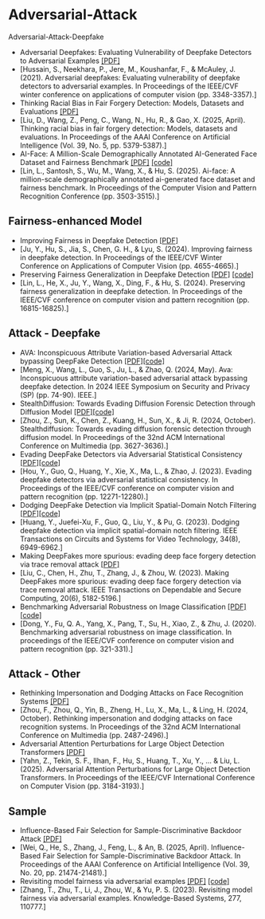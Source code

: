 # Adversarial-Attack
Adversarial-Attack-Deepfake

* Adversarial Deepfakes: Evaluating Vulnerability of Deepfake Detectors to Adversarial Examples [[PDF]](http://openaccess.thecvf.com/content/WACV2021/papers/Hussain_Adversarial_Deepfakes_Evaluating_Vulnerability_of_Deepfake_Detectors_to_Adversarial_Examples_WACV_2021_paper.pdf)
* [Hussain, S., Neekhara, P., Jere, M., Koushanfar, F., & McAuley, J. (2021). Adversarial deepfakes: Evaluating vulnerability of deepfake detectors to adversarial examples. In Proceedings of the IEEE/CVF winter conference on applications of computer vision (pp. 3348-3357).]
* Thinking Racial Bias in Fair Forgery Detection: Models, Datasets and Evaluations [[PDF]](https://ojs.aaai.org/index.php/AAAI/article/view/32572/34727)
* [Liu, D., Wang, Z., Peng, C., Wang, N., Hu, R., & Gao, X. (2025, April). Thinking racial bias in fair forgery detection: Models, datasets and evaluations. In Proceedings of the AAAI Conference on Artificial Intelligence (Vol. 39, No. 5, pp. 5379-5387).]
* AI-Face: A Million-Scale Demographically Annotated AI-Generated Face Dataset and Fairness Benchmark [[PDF]](https://openaccess.thecvf.com/content/CVPR2025/papers/Lin_AI-Face_A_Million-Scale_Demographically_Annotated_AI-Generated_Face_Dataset_and_Fairness_CVPR_2025_paper.pdf) [[code]](https://github.com/Purdue-M2/AI-Face-FairnessBench)
* [Lin, L., Santosh, S., Wu, M., Wang, X., & Hu, S. (2025). Ai-face: A million-scale demographically annotated ai-generated face dataset and fairness benchmark. In Proceedings of the Computer Vision and Pattern Recognition Conference (pp. 3503-3515).]

## Fairness-enhanced Model
* Improving Fairness in Deepfake Detection [[PDF]](https://openaccess.thecvf.com/content/WACV2024/papers/Ju_Improving_Fairness_in_Deepfake_Detection_WACV_2024_paper.pdf)
* [Ju, Y., Hu, S., Jia, S., Chen, G. H., & Lyu, S. (2024). Improving fairness in deepfake detection. In Proceedings of the IEEE/CVF Winter Conference on Applications of Computer Vision (pp. 4655-4665).]
* Preserving Fairness Generalization in Deepfake Detection [[PDF]](https://openaccess.thecvf.com/content/CVPR2024/papers/Lin_Preserving_Fairness_Generalization_in_Deepfake_Detection_CVPR_2024_paper.pdf) [[code]](https://github.com/Purdue-M2/Fairness-Generalization)
* [Lin, L., He, X., Ju, Y., Wang, X., Ding, F., & Hu, S. (2024). Preserving fairness generalization in deepfake detection. In Proceedings of the IEEE/CVF conference on computer vision and pattern recognition (pp. 16815-16825).]

## Attack - Deepfake
* AVA: Inconspicuous Attribute Variation-based Adversarial Attack bypassing DeepFake Detection [[PDF]](https://arxiv.org/pdf/2312.08675)[[code]](https://github.com/AnonymousUserA/AVA)
* [Meng, X., Wang, L., Guo, S., Ju, L., & Zhao, Q. (2024, May). Ava: Inconspicuous attribute variation-based adversarial attack bypassing deepfake detection. In 2024 IEEE Symposium on Security and Privacy (SP) (pp. 74-90). IEEE.]
* StealthDiffusion: Towards Evading Diffusion Forensic Detection through Diffusion Model [[PDF]](https://dl.acm.org/doi/pdf/10.1145/3664647.3681535?casa_token=IUs-9nw5zgoAAAAA:CfVywyX1FOauGKvwjfRiV9TzhPLSVOj5ySXaUklt8y3h8zwZIoMHA-oxHnjLeoeZzUL_EtFIAGfOww)[[code]](https://github.com/wyczzy/StealthDiffusion)
* [Zhou, Z., Sun, K., Chen, Z., Kuang, H., Sun, X., & Ji, R. (2024, October). Stealthdiffusion: Towards evading diffusion forensic detection through diffusion model. In Proceedings of the 32nd ACM International Conference on Multimedia (pp. 3627-3636).]
* Evading DeepFake Detectors via Adversarial Statistical Consistency [[PDF]](http://openaccess.thecvf.com/content/CVPR2023/papers/Hou_Evading_DeepFake_Detectors_via_Adversarial_Statistical_Consistency_CVPR_2023_paper.pdf)[[code]](https://github.com/tobuta/evadingfakedetector)
* [Hou, Y., Guo, Q., Huang, Y., Xie, X., Ma, L., & Zhao, J. (2023). Evading deepfake detectors via adversarial statistical consistency. In Proceedings of the IEEE/CVF conference on computer vision and pattern recognition (pp. 12271-12280).]
* Dodging DeepFake Detection via Implicit Spatial-Domain Notch Filtering [[PDF]](https://arxiv.org/pdf/2009.09213)[[code]](https://github.com/fanoflck/Implicit-spatial-notch)
* [Huang, Y., Juefei-Xu, F., Guo, Q., Liu, Y., & Pu, G. (2023). Dodging deepfake detection via implicit spatial-domain notch filtering. IEEE Transactions on Circuits and Systems for Video Technology, 34(8), 6949-6962.]
* Making DeepFakes more spurious: evading deep face forgery detection via trace removal attack [[PDF]](https://arxiv.org/pdf/2203.11433)
* [Liu, C., Chen, H., Zhu, T., Zhang, J., & Zhou, W. (2023). Making DeepFakes more spurious: evading deep face forgery detection via trace removal attack. IEEE Transactions on Dependable and Secure Computing, 20(6), 5182-5196.]
* Benchmarking Adversarial Robustness on Image Classification [[PDF]](http://openaccess.thecvf.com/content_CVPR_2020/papers/Dong_Benchmarking_Adversarial_Robustness_on_Image_Classification_CVPR_2020_paper.pdf)[[code]](https://github.com/thu-ml/ares)
* [Dong, Y., Fu, Q. A., Yang, X., Pang, T., Su, H., Xiao, Z., & Zhu, J. (2020). Benchmarking adversarial robustness on image classification. In proceedings of the IEEE/CVF conference on computer vision and pattern recognition (pp. 321-331).]

## Attack - Other
* Rethinking Impersonation and Dodging Attacks on Face Recognition Systems [[PDF]](https://dl.acm.org/doi/pdf/10.1145/3664647.3681440?casa_token=EFpWg1Hq8fwAAAAA:VJY953Tt7mTSGD3SOR5zUkje8gJCzkUnAMIogTmZOf0ZPnov46pfcg57ZbTbWE1LBa7evnONgHiVVQ)
* [Zhou, F., Zhou, Q., Yin, B., Zheng, H., Lu, X., Ma, L., & Ling, H. (2024, October). Rethinking impersonation and dodging attacks on face recognition systems. In Proceedings of the 32nd ACM International Conference on Multimedia (pp. 2487-2496).]
* Adversarial Attention Perturbations for Large Object Detection Transformers [[PDF]](https://openaccess.thecvf.com/content/ICCV2025/papers/Yahn_Adversarial_Attention_Perturbations_for_Large_Object_Detection_Transformers_ICCV_2025_paper.pdf)
* [Yahn, Z., Tekin, S. F., Ilhan, F., Hu, S., Huang, T., Xu, Y., ... & Liu, L. (2025). Adversarial Attention Perturbations for Large Object Detection Transformers. In Proceedings of the IEEE/CVF International Conference on Computer Vision (pp. 3184-3193).]

## Sample
* Influence-Based Fair Selection for Sample-Discriminative Backdoor Attack [[PDF]](https://ojs.aaai.org/index.php/AAAI/article/view/35449/37604)
* [Wei, Q., He, S., Zhang, J., Feng, L., & An, B. (2025, April). Influence-Based Fair Selection for Sample-Discriminative Backdoor Attack. In Proceedings of the AAAI Conference on Artificial Intelligence (Vol. 39, No. 20, pp. 21474-21481).]
* Revisiting model fairness via adversarial examples [[PDF]](https://www.sciencedirect.com/science/article/pii/S0950705123005270?casa_token=Rg0mPO5A32EAAAAA:pdnjwnuRjF_H3C2hw0WMzbjSvbuW8CGzjisHNbHrPU8UrPTNRQR8gm_B87N7LTc83dZVB7vr_CA) [[code]](https://github.com/TaocsZhang/Fairness-Attack-via-Adversarial-Examples)
* [Zhang, T., Zhu, T., Li, J., Zhou, W., & Yu, P. S. (2023). Revisiting model fairness via adversarial examples. Knowledge-Based Systems, 277, 110777.]
